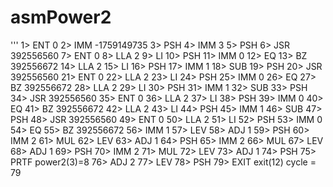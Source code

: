 # asmPower2

'''
1> ENT  0
2> IMM  -1759149735
3> PSH
4> IMM  3
5> PSH
6> JSR  392556560
7> ENT  0
8> LLA  2
9> LI
10> PSH
11> IMM  0
12> EQ
13> BZ   392556672
14> LLA  2
15> LI
16> PSH
17> IMM  1
18> SUB
19> PSH
20> JSR  392556560
21> ENT  0
22> LLA  2
23> LI
24> PSH
25> IMM  0
26> EQ
27> BZ   392556672
28> LLA  2
29> LI
30> PSH
31> IMM  1
32> SUB
33> PSH
34> JSR  392556560
35> ENT  0
36> LLA  2
37> LI
38> PSH
39> IMM  0
40> EQ
41> BZ   392556672
42> LLA  2
43> LI
44> PSH
45> IMM  1
46> SUB
47> PSH
48> JSR  392556560
49> ENT  0
50> LLA  2
51> LI
52> PSH
53> IMM  0
54> EQ
55> BZ   392556672
56> IMM  1
57> LEV
58> ADJ  1
59> PSH
60> IMM  2
61> MUL
62> LEV
63> ADJ  1
64> PSH
65> IMM  2
66> MUL
67> LEV
68> ADJ  1
69> PSH
70> IMM  2
71> MUL
72> LEV
73> ADJ  1
74> PSH
75> PRTF
power2(3)=8
76> ADJ  2
77> LEV
78> PSH
79> EXIT
exit(12) cycle = 79
